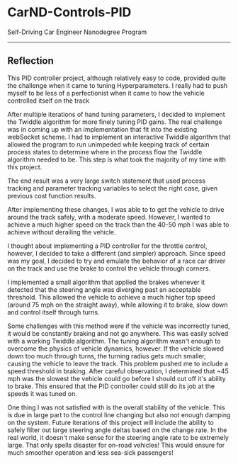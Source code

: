 # CarND-Controls-PID
Self-Driving Car Engineer Nanodegree Program

---

## Reflection

This PID controller project, although relatively easy to code, provided quite the challenge when it came to tuning Hyperparameters. I really had to push myself to be less of a perfectionist when it came to how the vehicle controlled itself on the track

After multiple iterations of hand tuning parameters, I decided to implement the Twiddle algorithm for more finely tuning PID gains. The real challenge was in coming up with an implementation that fit into the existing webSocket scheme. I had to implement an interactive Twiddle algorithm that allowed the program to run unimpeded while keeping track of certain process states to determine where in the process flow the Twiddle algorithm needed to be. This step is what took the majority of my time with this project.

The end result was a very large switch statement that used process tracking and parameter tracking variables to select the right case, given previous cost function results.

After implementing these changes, I was able to to get the vehicle to drive around the track safely, with a moderate speed. However, I wanted to achieve a much higher speed on the track than the 40-50 mph I was able to achieve without derailing the vehicle.

I thought about implementing a PID controller for the throttle control, however, I decided to take a different (and simpler) approach. Since speed was my goal, I decided to try and emulate the behavior of a race car driver on the track and use the brake to control the vehicle through corners.

I implemented a small algorithm that applied the brakes whenever it detected that the steering angle was diverging past an acceptable threshold. This allowed the vehicle to achieve a much higher top speed (around 75 mph on the straight away), while allowing it to brake, slow down and control itself through turns.

Some challenges with this method were if the vehicle was incorrectly tuned, it would be constantly braking and not go anywhere. This was easily solved with a working Twiddle algorithm. The tuning algorithm wasn't enough to overcome the physics of vehicle dynamics, however. If the vehicle slowed down too much through turns, the turning radius gets much smaller, causing the vehicle to leave the track. This problem pushed me to include a speed threshold in braking. After careful observation, I determined that ~45 mph was the slowest the vehicle could go before I should cut off it's ability to brake. This ensured that the PID controller could still do its job at the speeds it was tuned on.

One thing I was not satisfied with is the overall stability of the vehicle. This is due in large part to the control line changing but also not enough damping on the system. Future iterations of this project will include the ability to safely filter out large steering angle deltas based on the change rate. In the real world, it doesn't make sense for the steering angle rate to be extremely large. That only spells disaster for on-road vehicles! This would ensure for much smoother operation and less sea-sick passengers!


